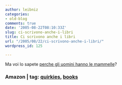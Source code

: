 ```yaml
---
author: leibniz
categories:
- old-blog
comments: true
date: '2005-08-22T08:10:33Z'
slug: ci-scrivono-anche-i-libri
title: Ci scrivono anche i libri
url: "/2005/08/22/ci-scrivono-anche-i-libri/"
wordpress_id: 125

---
```

Ma voi lo sapete [perche gli uomini hanno le mammelle](https://www.amazon.com/exec/obidos/tg/detail/-/1400082315/qid=1124697956/sr=8-1/ref=pd_bbs_1/104-6712419-4525550?v=glance&s=books&n=507846)?  



### Amazon | tag: [quirkies](https://www.technorati.com/tags/quirkies), [books](https://www.technorati.com/tags/books)
